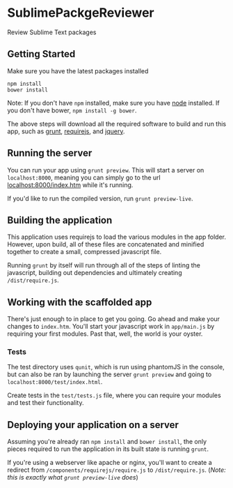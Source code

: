 # SublimePackgeReviewer

Review Sublime Text packages

## Getting Started

Make sure you have the latest packages installed

```
npm install
bower install
```

Note: If you don't have `npm` installed, make sure you have
[node](http://nodejs.com) installed. If you don't have bower,
`npm install -g bower`.

The above steps will download all the required software to
build and run this app, such as [grunt](http://gruntjs.com),
[requirejs](http://requirejs.org), and [jquery](http://jquery.com).

## Running the server

You can run your app using `grunt preview`. This will start a
server on `localhost:8000`, meaning you can simply go to the
url [localhost:8000/index.htm](http://localhost:8000/index.htm)
while it's running.

If you'd like to run the compiled version, run
`grunt preview-live`.

## Building the application

This application uses requirejs to load the various modules in
the app folder. However, upon build, all of these files are
concatenated and minified together to create a small, compressed
javascript file.

Running `grunt` by itself will run through all of the steps of
linting the javascript, building out dependencies and ultimately
creating `/dist/require.js`.

## Working with the scaffolded app

There's just enough to in place to get you going. Go ahead
and make your changes to `index.htm`. You'll start your
javascript work in `app/main.js` by requiring your first
modules. Past that, well, the world is your oyster.

### Tests

The test directory uses `qunit`, which is run using phantomJS
in the console, but can also be ran by launching the server
`grunt preview` and going to `localhost:8000/test/index.html`.

Create tests in the `test/tests.js` file, where you can
require your modules and test their functionality.

## Deploying your application on a server

Assuming you're already ran `npm install` and `bower install`,
the only pieces required to run the application in its built
state is running `grunt`.

If you're using a webserver like apache or nginx, you'll want
to create a redirect from `/components/requirejs/require.js` to
`/dist/require.js`. (*Note: this is exactly what `grunt
preview-live` does*)
